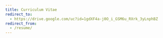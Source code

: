 ```yaml
---
title: Curriculum Vitae
redirect_to:
  - https://drive.google.com/uc?id=1gdXF4a-j0O_i_GSM6u_RXrk_3yLnphBZ
redirect_from:
  - /resume/
---
```


